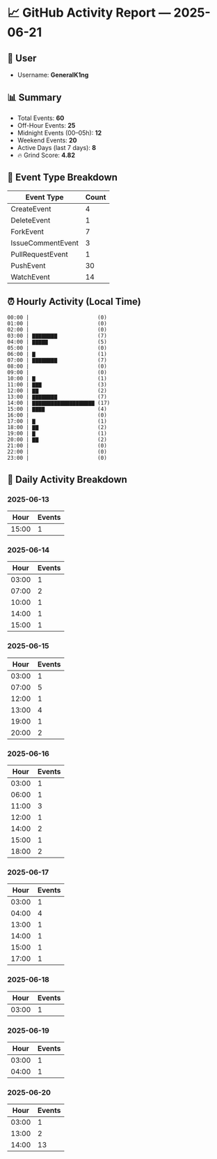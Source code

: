 # 📈 GitHub Activity Report — 2025-06-21

## 👤 User
- Username: **GeneralK1ng**

## 📊 Summary
- Total Events: **60**
- Off-Hour Events: **25**
- Midnight Events (00–05h): **12**
- Weekend Events: **20**
- Active Days (last 7 days): **8**
- 🔥 Grind Score: **4.82**

## 🔧 Event Type Breakdown
| Event Type | Count |
|------------|-------|
| CreateEvent | 4 |
| DeleteEvent | 1 |
| ForkEvent | 7 |
| IssueCommentEvent | 3 |
| PullRequestEvent | 1 |
| PushEvent | 30 |
| WatchEvent | 14 |

## ⏰ Hourly Activity (Local Time)
```text
00:00 |                      (0)
01:00 |                      (0)
02:00 |                      (0)
03:00 | ▇▇▇▇▇▇▇▇             (7)
04:00 | ▇▇▇▇▇                (5)
05:00 |                      (0)
06:00 | ▇                    (1)
07:00 | ▇▇▇▇▇▇▇▇             (7)
08:00 |                      (0)
09:00 |                      (0)
10:00 | ▇                    (1)
11:00 | ▇▇▇                  (3)
12:00 | ▇▇                   (2)
13:00 | ▇▇▇▇▇▇▇▇             (7)
14:00 | ▇▇▇▇▇▇▇▇▇▇▇▇▇▇▇▇▇▇▇▇ (17)
15:00 | ▇▇▇▇                 (4)
16:00 |                      (0)
17:00 | ▇                    (1)
18:00 | ▇▇                   (2)
19:00 | ▇                    (1)
20:00 | ▇▇                   (2)
21:00 |                      (0)
22:00 |                      (0)
23:00 |                      (0)
```

## 📆 Daily Activity Breakdown
### 2025-06-13
| Hour | Events |
|------|--------|
| 15:00 | 1 |

### 2025-06-14
| Hour | Events |
|------|--------|
| 03:00 | 1 |
| 07:00 | 2 |
| 10:00 | 1 |
| 14:00 | 1 |
| 15:00 | 1 |

### 2025-06-15
| Hour | Events |
|------|--------|
| 03:00 | 1 |
| 07:00 | 5 |
| 12:00 | 1 |
| 13:00 | 4 |
| 19:00 | 1 |
| 20:00 | 2 |

### 2025-06-16
| Hour | Events |
|------|--------|
| 03:00 | 1 |
| 06:00 | 1 |
| 11:00 | 3 |
| 12:00 | 1 |
| 14:00 | 2 |
| 15:00 | 1 |
| 18:00 | 2 |

### 2025-06-17
| Hour | Events |
|------|--------|
| 03:00 | 1 |
| 04:00 | 4 |
| 13:00 | 1 |
| 14:00 | 1 |
| 15:00 | 1 |
| 17:00 | 1 |

### 2025-06-18
| Hour | Events |
|------|--------|
| 03:00 | 1 |

### 2025-06-19
| Hour | Events |
|------|--------|
| 03:00 | 1 |
| 04:00 | 1 |

### 2025-06-20
| Hour | Events |
|------|--------|
| 03:00 | 1 |
| 13:00 | 2 |
| 14:00 | 13 |

